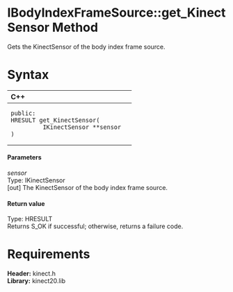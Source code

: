 IBodyIndexFrameSource::get\_KinectSensor Method  
===============================================  

Gets the KinectSensor of the body index frame source. <span id="syntaxSection"></span>

Syntax  
======  

<table>
<colgroup>
<col width="100%" />
</colgroup>
<thead>
<tr class="header">
<th align="left">C++</th>
</tr>
</thead>
<tbody>
<tr class="odd">
<td align="left"><pre><code>public:  
HRESULT get_KinectSensor(  
         IKinectSensor **sensor  
)</code></pre></td>
</tr>
</tbody>
</table>

<span id="ID4EG"></span>
#### Parameters  

*sensor*    
Type: IKinectSensor  
[out] The KinectSensor of the body index frame source.  

<span id="ID4EP"></span>
#### Return value  

Type: HRESULT  
Returns S\_OK if successful; otherwise, returns a failure code.  

<span id="requirements"></span>

Requirements  
============  

**Header:** kinect.h  
**Library:** kinect20.lib  



<!--Please do not edit the data in the comment block below.-->
<!--
TOCTitle : get_KinectSensor Method
RLTitle : IBodyIndexFrameSource::get_KinectSensor Method
KeywordK : get_KinectSensor method
KeywordK : IBodyIndexFrameSource::get_KinectSensor method
KeywordF : IBodyIndexFrameSource::get_KinectSensor
KeywordF : get_KinectSensor
KeywordF : Microsoft.Kinect.kinect.IBodyIndexFrameSource.get_KinectSensor(IKinectSensor@)
KeywordA : M:Microsoft.Kinect.kinect.IBodyIndexFrameSource.get_KinectSensor(IKinectSensor@)
AssetID : M:Microsoft.Kinect.kinect.IBodyIndexFrameSource.get_KinectSensor(IKinectSensor@)
Locale : en-us
CommunityContent : 1
APIType : Managed
APILocation : 
APIName : Microsoft.Kinect.kinect.IBodyIndexFrameSource::get_KinectSensor
TargetOS : Windows
TopicType : kbSyntax
DevLang : C++
DocSet : K4Wv2
ProjType : K4Wv2Proj
Technology : Kinect for Windows
Product : Kinect for Windows SDK v2
productversion : 20
-->
